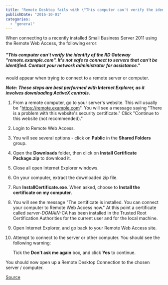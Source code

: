 ```yaml
---
title: "Remote Desktop fails with \"This computer can't verify the identity of the RD Gateway\""
publishDate: "2016-10-01"
categories: 
  - "general"
---
```


When connecting to a recently installed Small Business Server 2011 using the Remote Web Access, the following error:

##### "This computer can't verify the identity of the RD Gateway "remote.example.com". It's not safe to connect to servers that can't be identified. Contact your network administrator for assistance."

would appear when trying to connect to a remote server or computer.

_**Note: These steps are best performed with Internet Explorer, as it involves downloading ActiveX controls.**_

1. From a remote computer, go to your server's website. This will usually be "https://remote.example.com". You will see a message saying "There is a problem with this website's security certificate." Click "Continue to this website (not recommended)."
2. Login to Remote Web Access.
3. You will see several options - click on **Public** in the **Shared Folders** group.
4. Open the **Downloads** folder, then click on **Install Certificate Package.zip** to download it.
5. Close all open Internet Explorer windows.
6. On your computer, extract the downloaded zip file.
7. Run **InstallCertificate.exe**. When asked, choose to **Install the certificate on my computer**.
8. You will see the message "The certificate is installed. You can connect your computer to Remote Web Access now." At this point a certificate called _server_\-_DOMAIN_\-CA has been installed in the Trusted Root Certification Authorities for the current user and for the local machine.
9. Open Internet Explorer, and go back to your Remote Web Access site.
10. Attempt to connect to the server or other computer. You should see the following warning:
    
    Tick the **Don't ask me again** box, and click **Yes** to continue.

You should now open up a Remote Desktop Connection to the chosen server / computer.

[Source](https://www.andrewstechnology.co.uk/reference/tips/44-sbs2011-rd-gateway-cant-verify-error.html)
